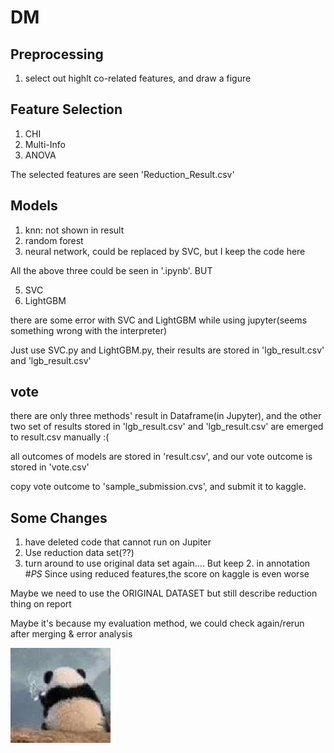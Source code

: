 # DM
## Preprocessing
1. select out highlt co-related features, and draw a figure
## Feature Selection
1. CHI
2. Multi-Info
3. ANOVA

The selected features are seen 'Reduction_Result.csv'

## Models
1. knn: not shown in result
2. random forest
3. neural network, could be replaced by SVC, but I keep the code here

All the above three could be seen in '.ipynb'. BUT 

5. SVC
6. LightGBM  

there are some error with SVC and LightGBM while using jupyter(seems something wrong with the interpreter)

Just use SVC.py and LightGBM.py, their results are stored in 'lgb_result.csv' and 'lgb_result.csv'

## vote
there are only three methods' result in Dataframe(in Jupyter), and the other two set of results stored in 'lgb_result.csv' and 'lgb_result.csv' are emerged to result.csv manually :(

all outcomes of models are stored in 'result.csv', and our vote outcome is stored in 'vote.csv'

copy vote outcome to 'sample_submission.cvs', and submit it to kaggle.

## Some Changes
1. have deleted code that cannot run on Jupiter
2. Use reduction data set(??)
3. turn around to use original data set again.... But keep 2. in annotation
#_PS_
Since using reduced features,the score on kaggle is even worse

Maybe we need to use the ORIGINAL DATASET but still describe reduction thing on report

Maybe it's because my evaluation method, we could check again/rerun after merging & error analysis

![image](pic.jpg)


